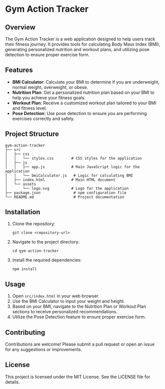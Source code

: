 # Gym Action Tracker

## Overview
The Gym Action Tracker is a web application designed to help users track their fitness journey. It provides tools for calculating Body Mass Index (BMI), generating personalized nutrition and workout plans, and utilizing pose detection to ensure proper exercise form.

## Features
- **BMI Calculator**: Calculate your BMI to determine if you are underweight, normal weight, overweight, or obese.
- **Nutrition Plan**: Get a personalized nutrition plan based on your BMI to help you achieve your fitness goals.
- **Workout Plan**: Receive a customized workout plan tailored to your BMI and fitness level.
- **Pose Detection**: Use pose detection to ensure you are performing exercises correctly and safely.

## Project Structure
```
gym-action-tracker
├── src
│   ├── css
│   │   └── styles.css        # CSS styles for the application
│   ├── js
│   │   ├── app.js            # Main JavaScript logic for the application
│   │   └── bmiCalculator.js   # Logic for calculating BMI
│   ├── index.html            # Main HTML document
│   └── assets
│       └── logo.svg          # Logo for the application
├── package.json               # npm configuration file
└── README.md                  # Project documentation
```

## Installation
1. Clone the repository:
   ```
   git clone <repository-url>
   ```
2. Navigate to the project directory:
   ```
   cd gym-action-tracker
   ```
3. Install the required dependencies:
   ```
   npm install
   ```

## Usage
1. Open `src/index.html` in your web browser.
2. Use the BMI Calculator to input your weight and height.
3. Based on your BMI, navigate to the Nutrition Plan or Workout Plan sections to receive personalized recommendations.
4. Utilize the Pose Detection feature to ensure proper exercise form.

## Contributing
Contributions are welcome! Please submit a pull request or open an issue for any suggestions or improvements.

## License
This project is licensed under the MIT License. See the LICENSE file for details.